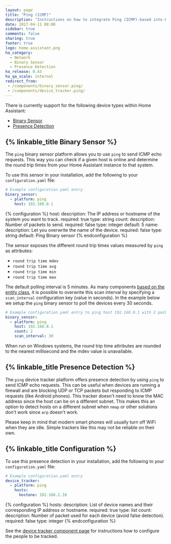 ```yaml
---
layout: page
title: "Ping (ICMP)"
description: "Instructions on how to integrate Ping (ICMP)-based into Home Assistant."
date: 2017-04-11 08:00
sidebar: true
comments: false
sharing: true
footer: true
logo: home-assistant.png
ha_category:
  - Network
  - Binary Sensor
  - Presence Detection
ha_release: 0.43
ha_qa_scale: internal
redirect_from:
 - /components/binary_sensor.ping/
 - /components/device_tracker.ping/
---
```


There is currently support for the following device types within Home Assistant:

- [Binary Sensor]()
- [Presence Detection]()

## {% linkable_title Binary Sensor %}

The `ping` binary sensor platform allows you to use `ping` to send ICMP echo requests. This way you can check if a given host is online and determine the round trip times from your Home Assistant instance to that system.

To use this sensor in your installation, add the following to your `configuration.yaml` file:

```yaml
# Example configuration.yaml entry
binary_sensor:
  - platform: ping
    host: 192.168.0.1
```

{% configuration %}
host:
  description: The IP address or hostname of the system you want to track.
  required: true
  type: string
count:
  description: Number of packets to send.
  required: false
  type: integer
  default: 5
name:
  description: Let you overwrite the name of the device.
  required: false
  type: string
  default: Ping Binary sensor
{% endconfiguration %}

The sensor exposes the different round trip times values measured by `ping` as attributes:

- `round trip time mdev`
- `round trip time avg`
- `round trip time min`
- `round trip time max`

The default polling interval is 5 minutes. As many components [based on the entity class](/docs/configuration/platform_options), it is possible to overwrite this scan interval by specifying a `scan_interval` configuration key (value in seconds). In the example below we setup the `ping` binary sensor to poll the devices every 30 seconds.

```yaml
# Example configuration.yaml entry to ping host 192.168.0.1 with 2 packets every 30 seconds.
binary_sensor:
  - platform: ping
    host: 192.168.0.1
    count: 2
    scan_interval: 30
```

<p class='note'>
When run on Windows systems, the round trip time attributes are rounded to the nearest millisecond and the mdev value is unavailable.
</p>

## {% linkable_title Presence Detection %}

The `ping` device tracker platform offers presence detection by using `ping` to send ICMP echo requests. This can be useful when devices are running a firewall and are blocking UDP or TCP packets but responding to ICMP requests (like Android phones). This tracker doesn't need to know the MAC address since the host can be on a different subnet. This makes this an option to detect hosts on a different subnet when `nmap` or other solutions don't work since `arp` doesn't work.

<p class='note'>
  Please keep in mind that modern smart phones will usually turn off WiFi when they are idle. Simple trackers like this may not be reliable on their own.
</p>

## {% linkable_title Configuration %}

To use this presence detection in your installation, add the following to your `configuration.yaml` file:

```yaml
# Example configuration.yaml entry
device_tracker:
  - platform: ping
    hosts:
      hostone: 192.168.2.10
```

{% configuration %}
hosts:
  description: List of device names and their corresponding IP address or hostname.
  required: true
  type: list
count:
  description: Number of packet used for each device (avoid false detection).
  required: false
  type: integer
{% endconfiguration %}

See the [device tracker component page](/components/device_tracker/) for instructions how to configure the people to be tracked.